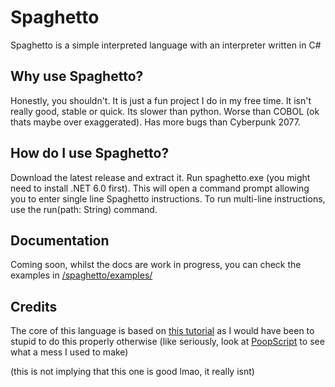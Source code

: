 # Spaghetto
Spaghetto is a simple interpreted language with an interpreter written in C#

## Why use Spaghetto?
Honestly, you shouldn't. It is just a fun project I do in my free time. It isn't really good, stable or quick. Its slower than python. Worse than COBOL (ok thats maybe over exaggerated). Has more bugs than Cyberpunk 2077.

## How do I use Spaghetto?
Download the latest release and extract it. Run spaghetto.exe (you might need to install .NET 6.0 first). This will open a command prompt allowing you to enter single line
Spaghetto instructions. To run multi-line instructions, use the run(path: String) command.

## Documentation
Coming soon, whilst the docs are work in progress, you can check the examples in [/spaghetto/examples/](https://github.com/GoldenretriverYT/spaghetto/tree/main/spaghetto/examples)

## Credits
The core of this language is based on [this tutorial](https://www.youtube.com/watch?v=Eythq9848Fg) as I would have been to stupid to do this properly otherwise (like seriously, look at [PoopScript](https://github.com/GoldenretriverYT/PoopScript) to see what a mess I used to make)

(this is not implying that this one is good lmao, it really isnt)
